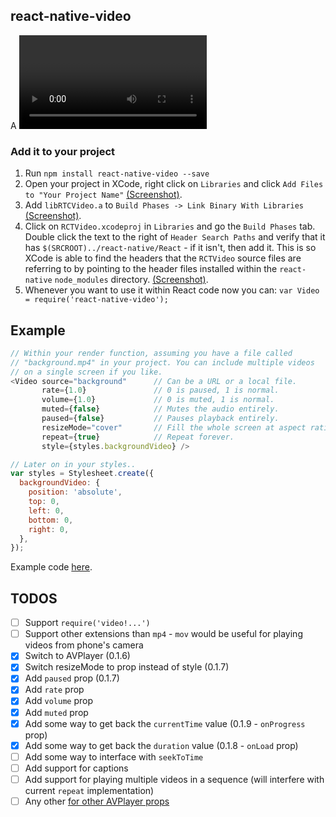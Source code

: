 ## react-native-video

A <Video> component for react-native, as seen in
[react-native-login](https://github.com/brentvatne/react-native-login).

### Add it to your project

1. Run `npm install react-native-video --save`
2. Open your project in XCode, right click on `Libraries` and click `Add
   Files to "Your Project Name"` [(Screenshot)](http://url.brentvatne.ca/g9Wp).
3. Add `libRTCVideo.a` to `Build Phases -> Link Binary With Libraries`
   [(Screenshot)](http://url.brentvatne.ca/g9Wp).
4. Click on `RCTVideo.xcodeproj` in `Libraries` and go the `Build
   Phases` tab. Double click the text to the right of `Header Search
   Paths` and verify that it has `$(SRCROOT)../react-native/React` - if it
   isn't, then add it. This is so XCode is able to find the headers that
   the `RCTVideo` source files are referring to by pointing to the
   header files installed within the `react-native` `node_modules`
   directory. [(Screenshot)](http://url.brentvatne.ca/7wE0).
5. Whenever you want to use it within React code now you can: `var Video =
   require('react-native-video');`


## Example

```javascript
// Within your render function, assuming you have a file called
// "background.mp4" in your project. You can include multiple videos
// on a single screen if you like.
<Video source="background"      // Can be a URL or a local file.
       rate={1.0}               // 0 is paused, 1 is normal.
       volume={1.0}             // 0 is muted, 1 is normal.
       muted={false}            // Mutes the audio entirely.
       paused={false}           // Pauses playback entirely.
       resizeMode="cover"       // Fill the whole screen at aspect ratio.
       repeat={true}            // Repeat forever.
       style={styles.backgroundVideo} />

// Later on in your styles..
var styles = Stylesheet.create({
  backgroundVideo: {
    position: 'absolute',
    top: 0,
    left: 0,
    bottom: 0,
    right: 0,
  },
});
```

Example code [here](https://github.com/brentvatne/react-native-login/blob/master/index.ios.js).

## TODOS

- [ ] Support `require('video!...')`
- [ ] Support other extensions than `mp4` - `mov` would be useful for
  playing videos from phone's camera
- [x] Switch to AVPlayer (0.1.6)
- [x] Switch resizeMode to prop instead of style (0.1.7)
- [x] Add `paused` prop (0.1.7)
- [x] Add `rate` prop
- [x] Add `volume` prop
- [x] Add `muted` prop
- [x] Add some way to get back the `currentTime` value (0.1.9 - `onProgress` prop)
- [x] Add some way to get back the `duration` value (0.1.8 - `onLoad` prop)
- [ ] Add some way to interface with `seekToTime`
- [ ] Add support for captions
- [ ] Add support for playing multiple videos in a sequence (will interfere with current `repeat` implementation)
- [ ] Any other [for other AVPlayer props](https://developer.apple.com/library/prerelease/ios/documentation/AVFoundation/Reference/AVPlayer_Class/index.html)
